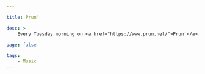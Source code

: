 ```yaml
---

title: Prun'

desc: >
    Every Tuesday morning on <a href="https://www.prun.net/">Prun'</a>, a local radio station in Nantes, a one hour (8am-9am) music radio program!

page: false

tags:
    - Music
---
```



